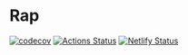 # Rap

[![codecov](https://codecov.io/gh/sueka/rap/branch/master/graph/badge.svg)](https://codecov.io/gh/sueka/rap)
[![Actions Status](https://github.com/sueka/rap/workflows/.github/workflows/main.yml/badge.svg)](https://github.com/sueka/rap/actions?query=workflow%3A.github%2Fworkflows%2Fmain.yml)
[![Netlify Status](https://api.netlify.com/api/v1/badges/720b916a-b455-47f5-915d-5bba3fd09ca3/deploy-status)](https://app.netlify.com/sites/gifted-hermann-57a8fb/deploys)
